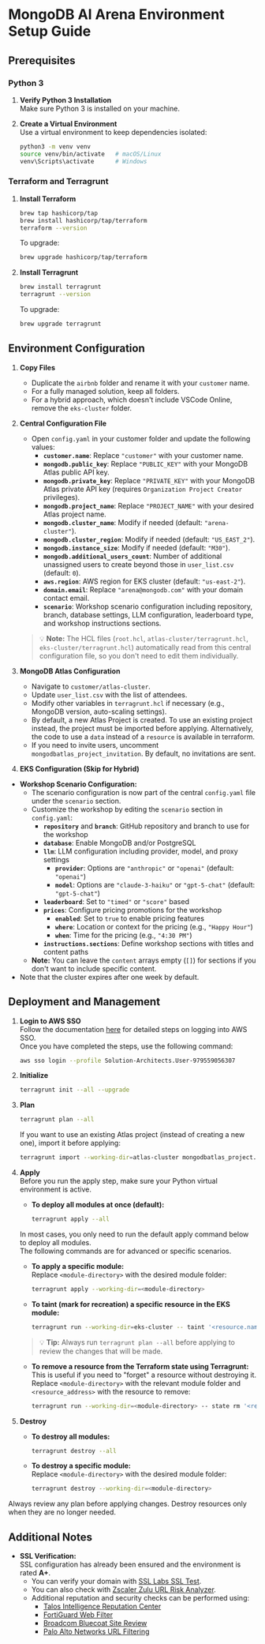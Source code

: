 # MongoDB AI Arena Environment Setup Guide

## Prerequisites

### Python 3
1. **Verify Python 3 Installation**  
   Make sure Python 3 is installed on your machine.

2. **Create a Virtual Environment**  
   Use a virtual environment to keep dependencies isolated:
   ```bash
   python3 -m venv venv
   source venv/bin/activate   # macOS/Linux
   venv\Scripts\activate      # Windows
   ```

### Terraform and Terragrunt
1. **Install Terraform**  
   ```bash
   brew tap hashicorp/tap
   brew install hashicorp/tap/terraform
   terraform --version
   ```
   To upgrade:
   ```bash
   brew upgrade hashicorp/tap/terraform
   ```

2. **Install Terragrunt**  
   ```bash
   brew install terragrunt
   terragrunt --version
   ```
   To upgrade:
   ```bash
   brew upgrade terragrunt
   ```

## Environment Configuration

1. **Copy Files**  
   - Duplicate the `airbnb` folder and rename it with your `customer` name.
   - For a fully managed solution, keep all folders.  
   - For a hybrid approach, which doesn't include VSCode Online, remove the `eks-cluster` folder.

2. **Central Configuration File**  
   - Open `config.yaml` in your customer folder and update the following values:
     - **`customer.name`**: Replace `"customer"` with your customer name.
     - **`mongodb.public_key`**: Replace `"PUBLIC_KEY"` with your MongoDB Atlas public API key.
     - **`mongodb.private_key`**: Replace `"PRIVATE_KEY"` with your MongoDB Atlas private API key (requires `Organization Project Creator` privileges).
     - **`mongodb.project_name`**: Replace `"PROJECT_NAME"` with your desired Atlas project name.
     - **`mongodb.cluster_name`**: Modify if needed (default: `"arena-cluster"`).
     - **`mongodb.cluster_region`**: Modify if needed (default: `"US_EAST_2"`).
     - **`mongodb.instance_size`**: Modify if needed (default: `"M30"`).
     - **`mongodb.additional_users_count`**: Number of additional unassigned users to create beyond those in `user_list.csv` (default: `0`).
     - **`aws.region`**: AWS region for EKS cluster (default: `"us-east-2"`).
     - **`domain.email`**: Replace `"arena@mongodb.com"` with your domain contact email.
     - **`scenario`**: Workshop scenario configuration including repository, branch, database settings, LLM configuration, leaderboard type, and workshop instructions sections.
   
   > 💡 **Note:** The HCL files (`root.hcl`, `atlas-cluster/terragrunt.hcl`, `eks-cluster/terragrunt.hcl`) automatically read from this central configuration file, so you don't need to edit them individually.

3. **MongoDB Atlas Configuration**  
   - Navigate to `customer/atlas-cluster`.  
   - Update `user_list.csv` with the list of attendees.  
   - Modify other variables in `terragrunt.hcl` if necessary (e.g., MongoDB version, auto-scaling settings).
   - By default, a new Atlas Project is created. To use an existing project instead, the project must be imported before applying. Alternatively, the code to use a `data` instead of a `resource` is available in terraform.
   - If you need to invite users, uncomment `mongodbatlas_project_invitation`. By default, no invitations are sent.

4. **EKS Configuration (Skip for Hybrid)**  
  - **Workshop Scenario Configuration:**  
    - The scenario configuration is now part of the central `config.yaml` file under the `scenario` section.
    - Customize the workshop by editing the `scenario` section in `config.yaml`:
      - **`repository`** and **`branch`**: GitHub repository and branch to use for the workshop
      - **`database`**: Enable MongoDB and/or PostgreSQL
      - **`llm`**: LLM configuration including provider, model, and proxy settings
        - **`provider`**: Options are `"anthropic"` or `"openai"` (default: `"openai"`)
        - **`model`**: Options are `"claude-3-haiku"` or `"gpt-5-chat"` (default: `"gpt-5-chat"`)
      - **`leaderboard`**: Set to `"timed"` or `"score"` based
      - **`prices`**: Configure pricing promotions for the workshop
        - **`enabled`**: Set to `true` to enable pricing features
        - **`where`**: Location or context for the pricing (e.g., `"Happy Hour"`)
        - **`when`**: Time for the pricing (e.g., `"4:30 PM"`)
      - **`instructions.sections`**: Define workshop sections with titles and content paths
    - **Note:** You can leave the `content` arrays empty (`[]`) for sections if you don't want to include specific content.
   - Note that the cluster expires after one week by default.

## Deployment and Management

1. **Login to AWS SSO**  
   Follow the documentation [here](https://wiki.corp.mongodb.com/pages/viewpage.action?pageId=109642642&spaceKey=10GEN&title=SA%2BAWS%2BAccess%2B-%2BUpdated%2BNov%2B2020) for detailed steps on logging into AWS SSO.  
   Once you have completed the steps, use the following command:
   ```bash
   aws sso login --profile Solution-Architects.User-979559056307
   ```
2. **Initialize**  
   ```bash
   terragrunt init --all --upgrade
   ```

3. **Plan**  
   ```bash
   terragrunt plan --all
   ```

   If you want to use an existing Atlas project (instead of creating a new one), import it before applying:
   ```bash
   terragrunt import --working-dir=atlas-cluster mongodbatlas_project.project <project_id>
   ```

4. **Apply**  
   Before you run the apply step, make sure your Python virtual environment is active.

   - **To deploy all modules at once (default):**
     ```bash
     terragrunt apply --all
     ```

   In most cases, you only need to run the default apply command below to deploy all modules.  
   The following commands are for advanced or specific scenarios.

   - **To apply a specific module:**  
     Replace `<module-directory>` with the desired module folder:
     ```bash
     terragrunt apply --working-dir=<module-directory>
     ```

   - **To taint (mark for recreation) a specific resource in the EKS module:**
     ```bash
     terragrunt run --working-dir=eks-cluster -- taint '<resource.name>'
     ```

   > 💡 **Tip:** Always run `terragrunt plan --all` before applying to review the changes that will be made.

   - **To remove a resource from the Terraform state using Terragrunt:**  
     This is useful if you need to "forget" a resource without destroying it.  
     Replace `<module-directory>` with the relevant module folder and `<resource_address>` with the resource to remove:
     ```bash
     terragrunt run --working-dir=<module-directory> -- state rm '<resource_address>'
     ```

5. **Destroy**  
   - **To destroy all modules:**  
     ```bash
     terragrunt destroy --all
     ```
   - **To destroy a specific module:**  
     Replace `<module-directory>` with the desired module folder:
     ```bash
     terragrunt destroy --working-dir=<module-directory>
     ```

Always review any plan before applying changes. Destroy resources only when they are no longer needed.

## Additional Notes

- **SSL Verification:**  
  SSL configuration has already been ensured and the environment is rated **A+**.
  - You can verify your domain with [SSL Labs SSL Test](https://www.ssllabs.com/ssltest/analyze.html).
  - You can also check with [Zscaler Zulu URL Risk Analyzer](https://zulu.zscaler.com/).
  - Additional reputation and security checks can be performed using:
    - [Talos Intelligence Reputation Center](https://talosintelligence.com/reputation_center/)  
    - [FortiGuard Web Filter](https://www.fortiguard.com/webfilter)  
    - [Broadcom Bluecoat Site Review](https://sitereview.bluecoat.com/)
    - [Palo Alto Networks URL Filtering](https://urlfiltering.paloaltonetworks.com/)
